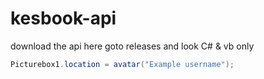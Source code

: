 # kesbook-api
download the api here
goto releases and look
C# & vb only
```csharp
Picturebox1.location = avatar("Example username");
```
